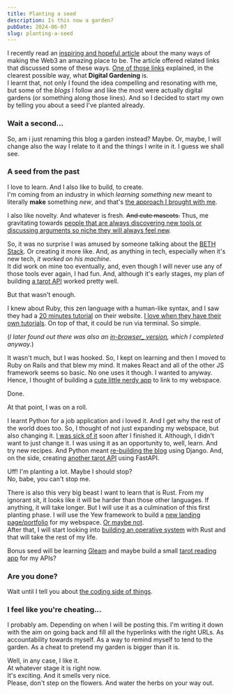 ```yaml
---
title: Planting a seed
description: Is this now a garden?
pubDate: 2024-06-07
slug: planting-a-seed
---
```


I recently read an [inspiring and hopeful article](https://www.citationneeded.news/we-can-have-a-different-web/) about the many ways of making the Web3 an amazing place to be. The article offered related links that discussed some of these ways. [One of those links](https://maggieappleton.com/garden-history) explained, in the clearest possible way, what **Digital Gardening** is.  
I learnt that, not only I found the idea compelling and resonating with me, but some of the _blogs_ I follow and like the most were actually digital gardens (or something along those lines). And so I decided to start my own by telling you about a seed I've planted already.

### Wait a second...

So, am i just renaming this blog a garden instead? Maybe. Or, maybe, I will change also the way I relate to it and the things I write in it. I guess we shall see.

### A seed from the past

I love to learn. And I also like to build, to create.  
I'm coming from an industry in which _learning something new_ meant to literally **make** something _new_, and that's [the approach I brought with me](https://www.mickeymarse.dev/blog/transferrable-skills/).

I also like novelty. And whatever is fresh. ~~And cute mascots.~~ Thus, me gravitating towards [people that are always discovering new tools or discussing arguments so niche they will always feel new](https://www.mickeymarse.dev/blog/what-is-life/).

So, it was no surprise I was amused by someone talking about the [BETH Stack](https://yewtu.be/watch?v=cpzowDDJj24). Or creating it more like. And, as anything in tech, especially when it's new tech, _it worked on his machine_.  
It did work on mine too eventually, and, even though I will never use any of those tools ever again, I had fun. And, although it's early stages, my plan of building [a tarot API](https://github.com/mickeymarse/tarmarapi) worked pretty well.

But that wasn't enough.

I knew about Ruby, this zen language with a human-like syntax, and I saw they had a [20 minutes tutorial](https://www.ruby-lang.org/en/documentation/quickstart/) on their website. [I love when they have their own tutorials](). On top of that, it could be run via terminal. So simple.

(_I later found out there was also an [in-browser\_ version](https://try.ruby-lang.org/), which I completed anyway._)

It wasn't much, but I was hooked. So, I kept on learning and then I moved to Ruby on Rails and that blew my mind. It makes React and all of the other JS framework seems so basic. No one uses it though. I wanted to anyway. Hence, I thought of building a [cute little nerdy app](https://github.com/mickeymarse/metrak) to link to my webspace.

Done.

At that point, I was on a roll.

I learnt Python for a job application and i loved it. And I get why the rest of the world does too. So, I thought of not just expanding my webspace, but also changing it. [I was sick of it]() soon after I finished it. Although, I didn't want to just change it. I was using it as an opportunity to, well, learn. And try new recipes. And Python meant [re-building the blog]() using Django. And, on the side, creating [another tarot API]() using FastAPI.

Uff! I'm planting a lot. Maybe I should stop?  
No, babe, you can't stop me.

There is also this very big beast I want to learn that is Rust. From my ignorant sit, it looks like it will be harder than those other languages. If anything, it will take longer. But I will use it as a culmination of this first planting phase. I will use the Yew framework to build a [new landing page/portfolio]() for my webspace. [Or maybe not](https://www.mickeymarse.dev/blog/no-trust/).  
After that, I will start looking into [building an operative system](https://os.phil-opp.com/) with Rust and that will take the rest of my life.

Bonus seed will be learning [Gleam](https://gleam.run/) and maybe build a small [tarot reading app]() for my APIs?

### Are you done?

Wait until I tell you about [the coding side of things]().

### I feel like you're cheating...

I probably am. Depending on when I will be posting this. I'm writing it down with the aim on going back and fill all the hyperlinks with the right URLs. As accountability towards myself. As a way to remind myself to tend to the garden. As a cheat to pretend my garden is bigger than it is.

Well, in any case, I like it.  
At whatever stage it is right now.  
It's exciting. And it smells very nice.  
Please, don't step on the flowers. And water the herbs on your way out.
